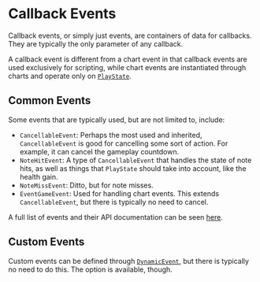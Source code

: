 # Callback Events

Callback events, or simply just events, are containers of data for callbacks.
They are typically the only parameter of any callback.

A callback event is different from a chart event in that callback events are
used exclusively for scripting, while chart events are instantiated through
charts and operate only on [`PlayState`](./gameplay.md).

## Common Events

Some events that are typically used, but are not limited to, include:

* `CancellableEvent`: Perhaps the most used and inherited, `CancellableEvent`
  is good for cancelling some sort of action. For example, it can cancel the
  gameplay countdown.
* `NoteHitEvent`: A type of `CancellableEvent` that handles the state of note
  hits, as well as things that `PlayState` should take into account, like
  the health gain.
* `NoteMissEvent`: Ditto, but for note misses.
* `EventGameEvent`: Used for handling chart events. This extends
  `CancellableEvent`, but there is typically no need to cancel.

A full list of events and their API documentation can be seen
[here](https://codename-engine.com/api-docs/funkin/backend/scripting/events/).

## Custom Events

Custom events can be defined through [`DynamicEvent`](https://codename-engine.com/api-docs/funkin/backend/scripting/events/DynamicEvent),
but there is typically no need to do this. The option is available, though.

